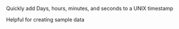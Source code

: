 Quickly add Days, hours, minutes, and seconds to a UNIX timestamp

Helpful for creating sample data
